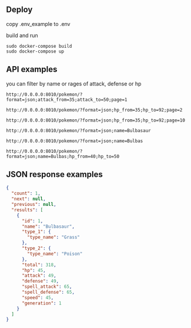 ## Deploy
copy .env_example to .env

build and run
```shell script
sudo docker-compose build
sudo docker-compose up
```

## API examples
you can filter by name or rages of attack, defense or hp
```http request
http://0.0.0.0:8010/pokemon/?format=json;attack_from=35;attack_to=50;page=1

http://0.0.0.0:8010/pokemon/?format=json;hp_from=35;hp_to=92;page=2

http://0.0.0.0:8010/pokemon/?format=json;hp_from=35;hp_to=92;page=10

http://0.0.0.0:8010/pokemon/?format=json;name=Bulbasaur

http://0.0.0.0:8010/pokemon/?format=json;name=Bulbas

http://0.0.0.0:8010/pokemon/?format=json;name=Bulbas;hp_from=40;hp_to=50

```
## JSON response examples
```json
{
  "count": 1,
  "next": null,
  "previous": null,
  "results": [
    {
      "id": 1,
      "name": "Bulbasaur",
      "type_1": {
        "type_name": "Grass"
      },
      "type_2": {
        "type_name": "Poison"
      },
      "total": 318,
      "hp": 45,
      "attack": 49,
      "defense": 49,
      "spell_attack": 65,
      "spell_defense": 65,
      "speed": 45,
      "generation": 1
    }
  ]
}
```